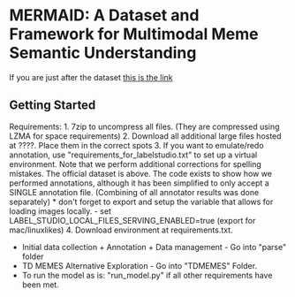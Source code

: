 # MERMAID: A Dataset and Framework for Multimodal Meme Semantic Understanding


If you are just after the dataset [this is the link](??????????)

## Getting Started

Requirements:
    1. 7zip to uncompress all files. (They are compressed using LZMA for space requirements)
    2. Download all additional large files hosted at ????. Place them in the correct spots
    3. If you want to emulate/redo annotation, use "requirements_for_labelstudio.txt" to set up a virtual environment. Note that we perform additional corrections for spelling mistakes. The official dataset is above. The code exists to show how we performed annotations, although it has been simplified to only accept a SINGLE annotation file. (Combining of all annotator results was done separately)        * don't forget to export and setup the variable that allows for loading images locally. - set LABEL_STUDIO_LOCAL_FILES_SERVING_ENABLED=true (export for mac/linuxlikes)
    4. Download environment at requirements.txt.

* Initial data collection + Annotation + Data management - Go into "parse" folder
* TD MEMES Alternative Exploration - Go into "TDMEMES" Folder.
* To run the model as is: "run_model.py" if all other requirements have been met.